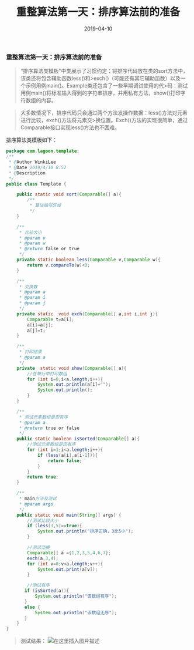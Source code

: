﻿---
title: 重整算法第一天：排序算法前的准备
date: 2019-04-10
tags: 算法
---
<meta name="referrer" content="no-referrer" />

###  重整算法第一天：排序算法前的准备

>“排序算法类模板”中类展示了习惯约定：将排序代码放在类的sort方法中，该类还将包含辅助函数less()和>exch()（可能还有其它辅助函数）以及一个示例用例main()。Example类还包含了一些早期调试使用的代>码：测试用例main()将标准输入得到的字符串排序，并用私有方法，show()打印字符数组的内容。


>大多数情况下，排序代码只会通过两个方法发操作数据：less()方法对元素进行比较，exch()方法将元素交>换位置。Exch()方法的实现很简单，通过Comparable接口实现less()方法也不困难。

排序算法类模板如下：

```java
package com.lagoon.template;
/**
 * @Author WinkiLee
 * @Date 2019/4/10 8:52
 * @Description
 */
public class Template {

    public static void sort(Comparable[] a){
        /**
         * 算法编写区域
         */
    }

    /**
     * 比较大小
     * @param v
     * @param w
     * @return false or true
     */
    private static boolean less(Comparable v,Comparable w){
        return v.compareTo(w)<0;
    }

    /**
     * 交换数
     * @param a
     * @param i
     * @param j
     */
    private static  void exch(Comparable[] a,int i,int j){
        Comparable t=a[i];
        a[i]=a[j];
        a[j]=t;
    }

    /**
     * 打印结果
     * @param a
     */
    private  static void show(Comparable[] a){
        //在单行中打印数组
        for (int i=0;i<a.length;i++){
            System.out.println(a[i]+"");
            System.out.println();
        }
    }

    /**
     * 测试元素数组是否有序
     * @param a
     * @return true or false
     */
    public static boolean isSorted(Comparable[] a){
        //测试元素数组是否有序
        for (int i=1;i<a.length;i++){
            if (less(a[i],a[i-1])){
                return false;
            }
        }
        return true;
    }

    /**
     * main方法及测试
     * @param args
     */
    public static void main(String[] args) {
        //测试比较大小
        if (less(3,5)==true){
            System.out.println("排序正确，3比5小");
        }

        //测试交换
        Comparable[] a ={1,2,3,5,4,6,7};
        exch(a,3,4);
        for (int v=0;v<a.length;v++){
            System.out.print(a[v]);
        }

        //测试有序
       if (isSorted(a)){
           System.out.println("该数组有序");
       }
       else {
           System.out.println("该数组无序");
       }
    }
}

```


>测试结果：
>![在这里插入图片描述](https://img-blog.csdnimg.cn/20190410105918217.png)

